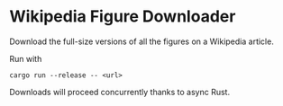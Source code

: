 
# Wikipedia Figure Downloader

Download the full-size versions of all the figures on a Wikipedia article.

Run with
```
cargo run --release -- <url>
```

Downloads will proceed concurrently thanks to async Rust.
